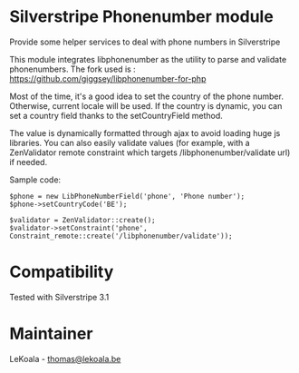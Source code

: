 Silverstripe Phonenumber module
==================
Provide some helper services to deal with phone numbers in Silverstripe

This module integrates libphonenumber as the utility to parse and validate
phonenumbers. The fork used is : https://github.com/giggsey/libphonenumber-for-php

Most of the time, it's a good idea to set the country of the phone number.
Otherwise, current locale will be used. If the country is dynamic, you can
set a country field thanks to the setCountryField method.

The value is dynamically formatted through ajax to avoid loading huge js libraries.
You can also easily validate values (for example, with a ZenValidator remote
constraint which targets /libphonenumber/validate url) if needed.

Sample code:

	$phone = new LibPhoneNumberField('phone', 'Phone number');
	$phone->setCountryCode('BE');
	
	$validator = ZenValidator::create();
	$validator->setConstraint('phone', Constraint_remote::create('/libphonenumber/validate'));

Compatibility
==================
Tested with Silverstripe 3.1

Maintainer
==================
LeKoala - thomas@lekoala.be